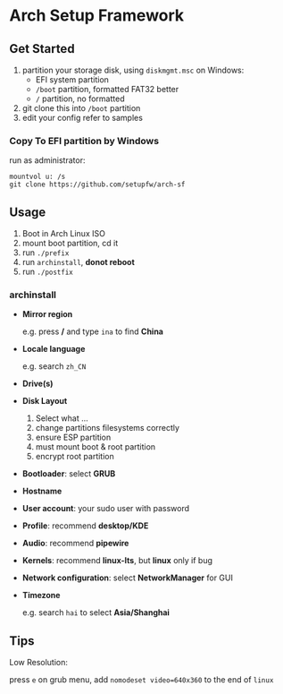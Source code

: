 # Arch Setup Framework

## Get Started

1. partition your storage disk, using `diskmgmt.msc` on Windows:
   - EFI system partition
   - `/boot` partition, formatted FAT32 better
   - `/` partition, no formatted
2. git clone this into `/boot` partition
3. edit your config refer to samples

### Copy To EFI partition by Windows

run as administrator:

```
mountvol u: /s
git clone https://github.com/setupfw/arch-sf
```

## Usage

1. Boot in Arch Linux ISO
2. mount boot partition, cd it
3. run `./prefix`
4. run `archinstall`, **donot reboot**
5. run `./postfix`

### archinstall

- **Mirror region**

  e.g. press **/** and type `ina` to find **China**

- **Locale language**

  e.g. search `zh_CN`

- **Drive(s)**
- **Disk Layout**

  1. Select what ...
  2. change partitions filesystems correctly
  3. ensure ESP partition
  4. must mount boot & root partition
  5. encrypt root partition

- **Bootloader**: select **GRUB**

- **Hostname**

- **User account**: your sudo user with password

- **Profile**: recommend **desktop/KDE**

- **Audio**: recommend **pipewire**

- **Kernels**: recommend **linux-lts**, but **linux** only if bug

- **Network configuration**: select **NetworkManager** for GUI

- **Timezone**

  e.g. search `hai` to select **Asia/Shanghai**

## Tips

Low Resolution:

press `e` on grub menu, add `nomodeset video=640x360` to the end of `linux`
